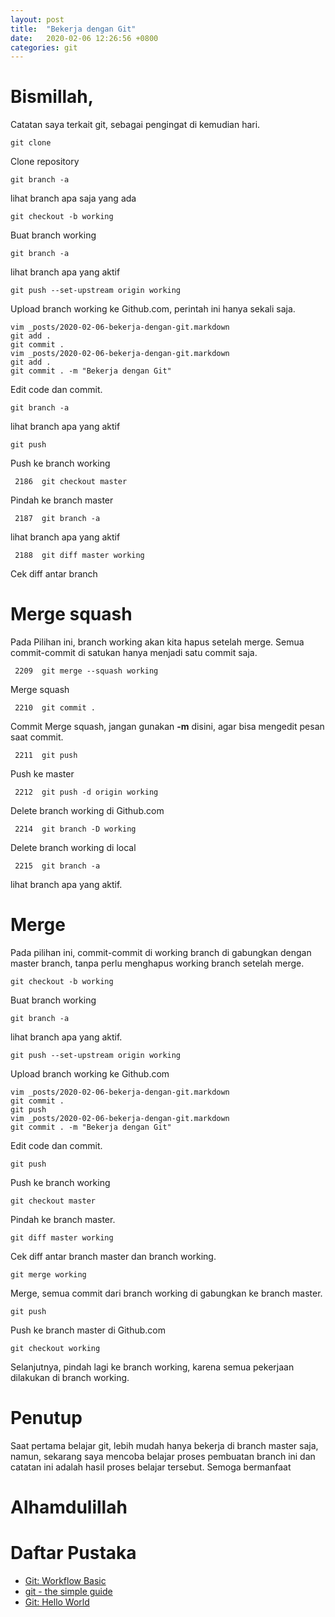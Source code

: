 ```yaml
---
layout: post
title:  "Bekerja dengan Git"
date:   2020-02-06 12:26:56 +0800
categories: git
---
```


# Bismillah,

Catatan saya terkait git, sebagai pengingat di kemudian hari.


```text
git clone
```

Clone repository

```text
git branch -a
```

lihat branch apa saja yang ada

```text
git checkout -b working
```

Buat branch working

```text
git branch -a
```

lihat branch apa yang aktif

```text
git push --set-upstream origin working
```

Upload branch working ke Github.com, perintah ini hanya sekali saja.


```text
vim _posts/2020-02-06-bekerja-dengan-git.markdown
git add .
git commit .
vim _posts/2020-02-06-bekerja-dengan-git.markdown
git add .
git commit . -m "Bekerja dengan Git"
```

Edit code dan commit.

```text
git branch -a
```
lihat branch apa yang aktif

```text
git push
```

Push ke branch working

```text
 2186  git checkout master
```

Pindah ke branch master

```text
 2187  git branch -a
```

lihat branch apa yang aktif

```text
 2188  git diff master working
```

Cek diff antar branch

# Merge squash

Pada Pilihan ini, branch working akan kita hapus setelah merge. Semua commit-commit
di satukan hanya menjadi satu commit saja.

```text
 2209  git merge --squash working
```

Merge squash

```text
 2210  git commit .
```

Commit Merge squash, jangan gunakan __-m__ disini, agar bisa mengedit
pesan saat commit.

```text
 2211  git push
```

Push ke master

```text
 2212  git push -d origin working
```

Delete branch working di Github.com

```text
 2214  git branch -D working
```

Delete branch working di local

```text
 2215  git branch -a
```

lihat branch apa yang aktif.


# Merge

Pada pilihan ini, commit-commit di working branch
di gabungkan dengan master branch, tanpa perlu menghapus working branch
setelah merge.

```text
git checkout -b working
```
Buat branch working

```text
git branch -a
```

lihat branch apa yang aktif.

```text
git push --set-upstream origin working
```

Upload branch working ke Github.com



```text
vim _posts/2020-02-06-bekerja-dengan-git.markdown
git commit .
git push
vim _posts/2020-02-06-bekerja-dengan-git.markdown
git commit . -m "Bekerja dengan Git"
```

Edit code dan commit.

```text
git push
```

Push ke branch working

```text
git checkout master
```

Pindah ke branch master.

```text
git diff master working
```

Cek diff antar branch master dan branch working.

```text
git merge working
```

Merge, semua commit dari branch working di gabungkan
ke branch master.

```text
git push
```

Push ke branch master di Github.com

```text
git checkout working
```

Selanjutnya, pindah lagi ke branch working, karena semua pekerjaan
dilakukan di branch working.

# Penutup

Saat pertama belajar git, lebih mudah hanya bekerja di branch master
saja, namun, sekarang saya mencoba belajar proses pembuatan branch
ini dan catatan ini adalah hasil proses belajar tersebut.
Semoga bermanfaat

# Alhamdulillah


# Daftar Pustaka

-   [Git: Workflow Basic](https://github.com/endymuhardin/belajarGit/blob/master/workflow-basic.md)
-   [git - the simple guide](http://rogerdudler.github.io/git-guide/)
-   [Git: Hello World](https://guides.github.com/activities/hello-world/)
